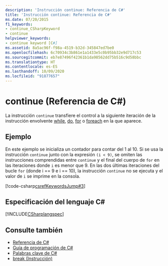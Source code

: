 ```yaml
---
description: 'Instrucción continue: Referencia de C#'
title: 'Instrucción continue: Referencia de C#'
ms.date: 07/20/2015
f1_keywords:
- continue_CSharpKeyword
- continue
helpviewer_keywords:
- continue keyword [C#]
ms.assetid: 8a5ac96f-f98a-4519-b32d-345847ed7be0
ms.openlocfilehash: 6c70934c3b861e1a1433e5c0b95bb32e9d717c53
ms.sourcegitcommit: eb7e87496f42361b1da98562dd75b516c9d58bbc
ms.translationtype: HT
ms.contentlocale: es-ES
ms.lasthandoff: 10/09/2020
ms.locfileid: "91877657"
---
```

# <a name="continue-c-reference"></a>continue (Referencia de C#)

La instrucción `continue` transfiere el control a la siguiente iteración de la instrucción envolvente [while](./while.md), [do](./do.md), [for](./for.md) o [foreach](./foreach-in.md) en la que aparece.

## <a name="example"></a>Ejemplo

En este ejemplo se inicializa un contador para contar del 1 al 10. Si se usa la instrucción `continue` junto con la expresión `(i < 9)`, se omiten las instrucciones comprendidas entre `continue` y el final del cuerpo de `for` en las iteraciones donde `i` es menor que 9. En las dos últimas iteraciones del bucle `for` (donde i == 9 e i == 10), la instrucción `continue` no se ejecuta y el valor de `i` se imprime en la consola.

[!code-csharp[csrefKeywordsJump#3](~/samples/snippets/csharp/VS_Snippets_VBCSharp/csrefKeywordsJump/CS/csrefKeywordsJump.cs#3)]

## <a name="c-language-specification"></a>Especificación del lenguaje C#

[!INCLUDE[CSharplangspec](~/includes/csharplangspec-md.md)]

## <a name="see-also"></a>Consulte también

- [Referencia de C#](../index.md)
- [Guía de programación de C#](../../programming-guide/index.md)
- [Palabras clave de C#](./index.md)
- [break (Instrucción)](/cpp/cpp/break-statement-cpp)
